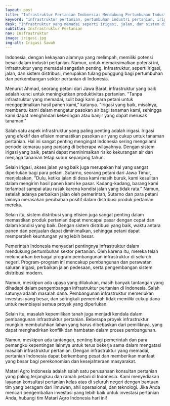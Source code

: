 ```yaml
---
layout: post
title: "Infrastruktur Pertanian Indonesia: Mendukung Pertumbuhan Industri Pertanian"
keyword: "infrastruktur pertanian, pertumbuhan industri pertanian, irigasi, jalan pedesaan, sistem distribusi"
desk: "Infrastruktur yang memadai seperti irigasi, jalan, dan sistem distribusi menjadi kunci penting untuk mendukung pertumbuhan industri pertanian di Indonesia"
subtitle: Insfrastruktur Pertanian
nav: Insfrastruktur
image: irigasi.jpg
img-alt: Irigasi Sawah
---
```


Indonesia, dengan kekayaan alamnya yang melimpah, memiliki potensi besar dalam industri pertanian. Namun, untuk memaksimalkan potensi ini, infrastruktur yang memadai sangatlah penting. Infrastruktur, seperti irigasi, jalan, dan sistem distribusi, merupakan tulang punggung bagi pertumbuhan dan perkembangan sektor pertanian di Indonesia.

Menurut Ahmad, seorang petani dari Jawa Barat, infrastruktur yang baik adalah kunci untuk meningkatkan produktivitas pertanian. "Tanpa infrastruktur yang memadai, sulit bagi kami para petani untuk mengoptimalkan hasil panen kami," katanya. "Irigasi yang baik, misalnya, membantu kami dalam mengatur pasokan air bagi tanaman kami, sehingga kami dapat menghindari kekeringan atau banjir yang dapat merusak tanaman."

Salah satu aspek infrastruktur yang paling penting adalah irigasi. Irigasi yang efektif dan efisien memastikan pasokan air yang cukup untuk tanaman pertanian. Hal ini sangat penting mengingat Indonesia sering mengalami periode kemarau yang panjang di beberapa wilayahnya. Dengan sistem irigasi yang baik, petani dapat meminimalkan risiko kekurangan air dan menjaga tanaman tetap subur sepanjang tahun.

Selain irigasi, akses jalan yang baik juga merupakan hal yang sangat diperlukan bagi para petani. Sutarno, seorang petani dari Jawa Timur, menjelaskan, "Dulu, ketika jalan di desa kami masih buruk, kami kesulitan dalam mengirim hasil panen kami ke pasar. Kadang-kadang, barang kami terlambat sampai atau rusak karena kondisi jalan yang tidak rata." Namun, setelah adanya perbaikan jalan oleh pemerintah, Sutarno dan para petani lainnya merasakan perubahan positif dalam distribusi produk pertanian mereka.

Selain itu, sistem distribusi yang efisien juga sangat penting dalam memastikan produk pertanian dapat mencapai pasar dengan cepat dan dalam kondisi yang baik. Dengan sistem distribusi yang baik, waktu antara panen dan penjualan dapat diminimalkan, sehingga petani dapat memperoleh keuntungan yang lebih besar.

Pemerintah Indonesia menyadari pentingnya infrastruktur dalam mendukung pertumbuhan sektor pertanian. Oleh karena itu, mereka telah meluncurkan berbagai program pembangunan infrastruktur di seluruh negeri. Program-program ini mencakup pembangunan dan perawatan saluran irigasi, perbaikan jalan pedesaan, serta pengembangan sistem distribusi modern.

Namun, meskipun ada upaya yang dilakukan, masih banyak tantangan yang dihadapi dalam pengembangan infrastruktur pertanian di Indonesia. Salah satunya adalah masalah dana. Pembangunan infrastruktur memerlukan investasi yang besar, dan seringkali pemerintah tidak memiliki cukup dana untuk membiayai semua proyek yang diperlukan.

Selain itu, masalah kepemilikan tanah juga menjadi kendala dalam pembangunan infrastruktur pertanian. Beberapa proyek infrastruktur mungkin membutuhkan lahan yang harus dibebaskan dari pemiliknya, yang dapat menghadirkan konflik dan hambatan dalam proses pembangunan.

Namun, meskipun ada tantangan, penting bagi pemerintah dan para pemangku kepentingan lainnya untuk terus bekerja sama dalam mengatasi masalah infrastruktur pertanian. Dengan infrastruktur yang memadai, pertanian Indonesia dapat berkembang pesat dan memberikan manfaat yang besar bagi perekonomian dan kesejahteraan masyarakat.

Matari Agro Indonesia adalah salah satu perusahaan konsultan pertanian yang paling terjangkau dan ramah petani di Indonesia. Kami menyediakan layanan konsultasi pertanian kelas atas di seluruh negeri dengan bantuan tim yang beragam dari ilmuwan, ahli operasional, dan teknologi. Jika Anda mencari pengembalian investasi yang lebih baik untuk investasi pertanian Anda, hubungi tim Matari Agro Indonesia hari ini!
